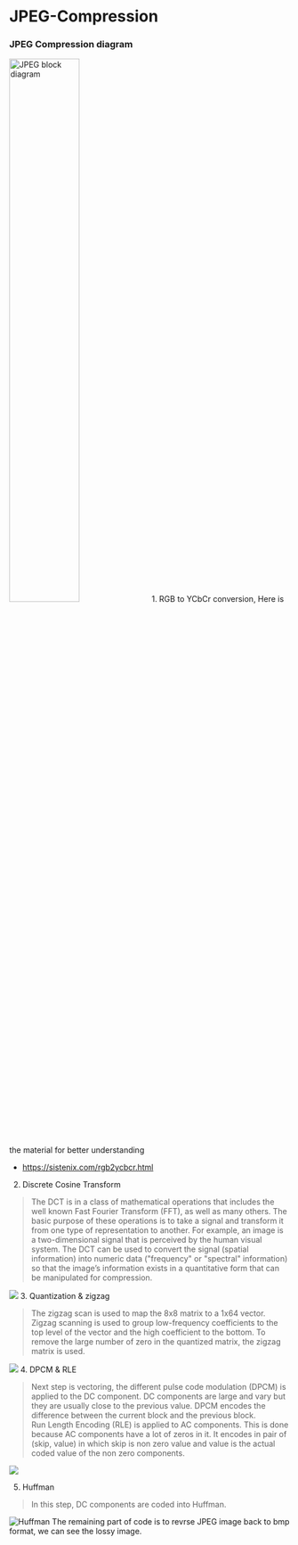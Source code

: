 # JPEG-Compression
### JPEG Compression diagram
<img src="https://iie.fing.edu.uy/investigacion/grupos/gti/timag/trabajos/2015/embebido/compressed.fld/image002.png" alt="JPEG block diagram" width="50%">
1. RGB to YCbCr conversion, Here is the material for better understanding<br>

* https://sistenix.com/rgb2ycbcr.html<br>

2. Discrete Cosine Transform<br>

> The DCT is in a class of mathematical operations that includes the well known Fast Fourier Transform (FFT), as well as many others. The basic purpose of these operations is to take a signal and transform it from one type of representation to another. For example, an image is a two-dimensional signal that is perceived by the human visual system. The DCT can be used to convert the signal (spatial information) into numeric data ("frequency" or "spectral" information) so that the image’s information exists in a quantitative form that can be manipulated for compression.<br>
<img src="https://static.javatpoint.com/tutorial/dip/images/jpeg-compression3.png">
3. Quantization & zigzag<br>

> The zigzag scan is used to map the 8x8 matrix to a 1x64 vector. Zigzag scanning is used to group low-frequency coefficients to the top level of the vector and the high coefficient to the bottom. To remove the large number of zero in the quantized matrix, the zigzag matrix is used.
<img src="https://static.javatpoint.com/tutorial/dip/images/jpeg-compression5.png">
4. DPCM & RLE<br>

> Next step is vectoring, the different pulse code modulation (DPCM) is applied to the DC component. DC components are large and vary but they are usually close to the previous value. DPCM encodes the difference between the current block and the previous block.<br>
> Run Length Encoding (RLE) is applied to AC components. This is done because AC components have a lot of zeros in it. It encodes in pair of (skip, value) in which skip is non zero value and value is the actual coded value of the non zero components.
<img src="https://static.javatpoint.com/tutorial/dip/images/jpeg-compression7.png">

5. Huffman<br>

> In this step, DC components are coded into Huffman.<br>
<img src="https://static.javatpoint.com/tutorial/dip/images/jpeg-compression9.png" alt="Huffman" >
The remaining part of code is to revrse JPEG image back to bmp format, we can see the lossy image.

